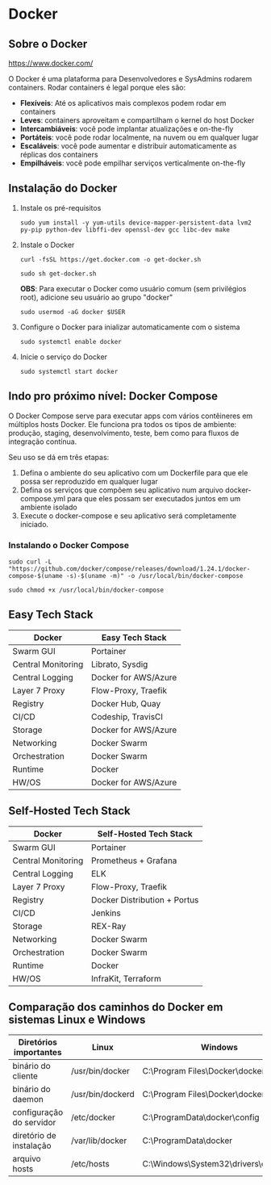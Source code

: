 # Docker

## Sobre o Docker

https://www.docker.com/

O Docker é uma plataforma para Desenvolvedores e SysAdmins rodarem containers. Rodar containers é legal porque eles são:

- **Flexíveis**: Até os aplicativos mais complexos podem rodar em containers
- **Leves**: containers aproveitam e compartilham o kernel do host Docker
- **Intercambiáveis**: você pode implantar atualizações e on-the-fly
- **Portáteis**: você pode rodar localmente, na nuvem ou em qualquer lugar
- **Escaláveis**: você pode aumentar e distribuir automaticamente as réplicas dos containers
- **Empilháveis**: você pode empilhar serviços verticalmente on-the-fly

## Instalação do Docker

1. Instale os pré-requisitos

    ```sudo yum install -y yum-utils device-mapper-persistent-data lvm2 py-pip python-dev libffi-dev openssl-dev gcc libc-dev make```

2. Instale o Docker

    ```curl -fsSL https://get.docker.com -o get-docker.sh```

    ```sudo sh get-docker.sh```

    **OBS**: Para executar o Docker como usuário comum (sem privilégios root), adicione seu usuário ao grupo "docker"

    ```sudo usermod -aG docker $USER```

3. Configure o Docker para inializar automaticamente com o sistema

    ```sudo systemctl enable docker```

4. Inicie o serviço do Docker

    ```sudo systemctl start docker```

## Indo pro próximo nível: Docker Compose

O Docker Compose serve para executar apps com vários contêineres em múltiplos hosts Docker. Ele funciona pra todos os tipos de ambiente: produção, staging, desenvolvimento, teste, bem como para fluxos de integração contínua.

Seu uso se dá em três etapas:

1. Defina o ambiente do seu aplicativo com um Dockerfile para que ele possa ser reproduzido em qualquer lugar
2. Defina os serviços que compõem seu aplicativo num arquivo docker-compose.yml para que eles possam ser executados juntos em um ambiente isolado
3. Execute o docker-compose e seu aplicativo será completamente iniciado.

### Instalando o Docker Compose

```sudo curl -L "https://github.com/docker/compose/releases/download/1.24.1/docker-compose-$(uname -s)-$(uname -m)" -o /usr/local/bin/docker-compose```

```sudo chmod +x /usr/local/bin/docker-compose```

## Easy Tech Stack

Docker             | Easy Tech Stack
-------------------|----------------------------
Swarm GUI          | Portainer
Central Monitoring | Librato, Sysdig
Central Logging    | Docker for AWS/Azure
Layer 7 Proxy      | Flow-Proxy, Traefik
Registry           | Docker Hub, Quay
CI/CD              | Codeship, TravisCI
Storage            | Docker for AWS/Azure
Networking         | Docker Swarm
Orchestration      | Docker Swarm
Runtime            | Docker
HW/OS              | Docker for AWS/Azure

## Self-Hosted Tech Stack

Docker             | Self-Hosted Tech Stack
-------------------|----------------------------
Swarm GUI          | Portainer
Central Monitoring | Prometheus + Grafana
Central Logging    | ELK
Layer 7 Proxy      | Flow-Proxy, Traefik
Registry           | Docker Distribution + Portus
CI/CD              | Jenkins
Storage            | REX-Ray
Networking         | Docker Swarm
Orchestration      | Docker Swarm
Runtime            | Docker
HW/OS              | InfraKit, Terraform

## Comparação dos caminhos do Docker em sistemas Linux e Windows

Diretórios importantes      |  Linux             | Windows
----------------------------|--------------------|---------------------------------------
binário do cliente          |  /usr/bin/docker   |  C:\Program Files\Docker\docker.exe
binário do daemon           |  /usr/bin/dockerd  |  C:\Program Files\Docker\dockerd.exe
configuração do servidor    |  /etc/docker       |  C:\ProgramData\docker\config
diretório de instalação     |  /var/lib/docker   |  C:\ProgramData\docker
arquivo hosts               |  /etc/hosts        |  C:\Windows\System32\drivers\etc\hosts
